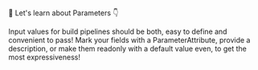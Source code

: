 🧵 Let's learn about Parameters 👇

Input values for build pipelines should be both, easy to define and convenient to pass! Mark your fields with a ParameterAttribute, provide a description, or make them readonly with a default value even, to get the most expressiveness!
